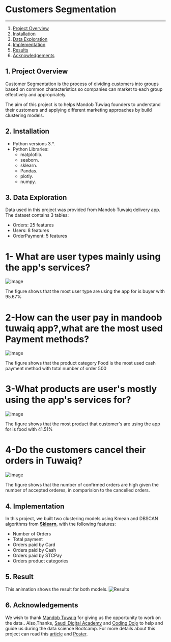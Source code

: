 
# Customers Segmentation
------
1. [Project Overview](#ProjectOverview)
2. [Installation](#installation)
3. [Data Exploration](#data)
4. [Implementation](#model)
5. [Results](#results)
6. [Acknowledgements](#acknowledgements)

## 1. Project Overview <a name="ProjectOverview"></a> 

Customer Segmentation is the process of dividing customers into groups based on common characteristics so companies can market to each group effectively and appropriately. 

The aim of this project is to helps Mandob Tuwiaq founders to understand their customers and applying different marketing approaches by build clustering models.

## 2. Installation <a name="installation"></a>

- Python versions 3.*.
- Python Libraries:
    - matplotlib.
    - seaborn.
    - sklearn.
    - Pandas.
    - plotly.
    - numpy.


## 3. Data Exploration <a name="data"></a> 

Data used in this project was provided from Mandob Tuwaiq delivery app. The dataset contains 3 tables:
- Orders: 25 features
- Users: 8 features
- OrderPayment: 5 features
 
# 1- What are user types mainly using the app's services?

![image](https://user-images.githubusercontent.com/81440100/125507948-ab2d1830-4a97-40b2-b073-a5955714dbf7.png)
 
The figure shows that the most user type are using the app for is buyer with 95.67%

# 2-How can the user pay in mandoob tuwaiq app?,what are the most used Payment methods?
![image](https://user-images.githubusercontent.com/81440100/125504560-9165bcbd-3e22-4a22-9c86-69df1c7a2356.png)

The figure shows that the product category Food is the most used cash payment method with total number of order 500 

# 3-What products are user's mostly using the app's services for?

![image](https://user-images.githubusercontent.com/81440100/125507612-e2bdc51e-786d-48e0-8b60-8a54618c77d3.png)

The figure shows that the most product that customer's are using the app for is food with 41.51% 

# 4-Do the customers cancel their orders in Tuwaiq?
![image](https://user-images.githubusercontent.com/81440100/125507782-a0072423-2045-4400-902e-733a46b6c563.png)

 The figure shows that the number of confirmed orders are high given the number of accepted orderes, in comparision to the cancelled orders. 



## 4. Implementation <a name="model"></a> 
In this project, we built two clustering models using Kmean and DBSCAN algorithms from **[Sklearn](https://scikit-learn.org/stable/)**, with the following features:
  - Number of Orders
  - Total payment 
  - Orders paid by Card
  - Orders paid by Cash
  - Orders paid by STCPay
  - Orders product categories


## 5. Result<a name="results"></a> 
This animation shows the result for both models.
![Results](https://user-images.githubusercontent.com/42017072/125319024-120ba880-e343-11eb-8d25-8abace9a2e2b.gif)


## 6. Acknowledgements <a name="acknowledgements"></a> 
We wish to thank [Mandob Tuwaiq](http://mandobak.sa/) for giving us the opportunity to work on the data.. Also,Thanks, [Saudi Digital Academy](https://sda.edu.sa/)  and [Coding Dojo](https://www.codingdojo.com/) to help and guide us during the data science Bootcamp. For more details about this project can read this [article](https://medium.com/@lamaalzahrani353/3ae4d6cfd41d) and [Poster](https://www.canva.com/design/DAEj-CS_1zM/QfCQJp3WazP1bnR8EWL-AA/view?website#4).
